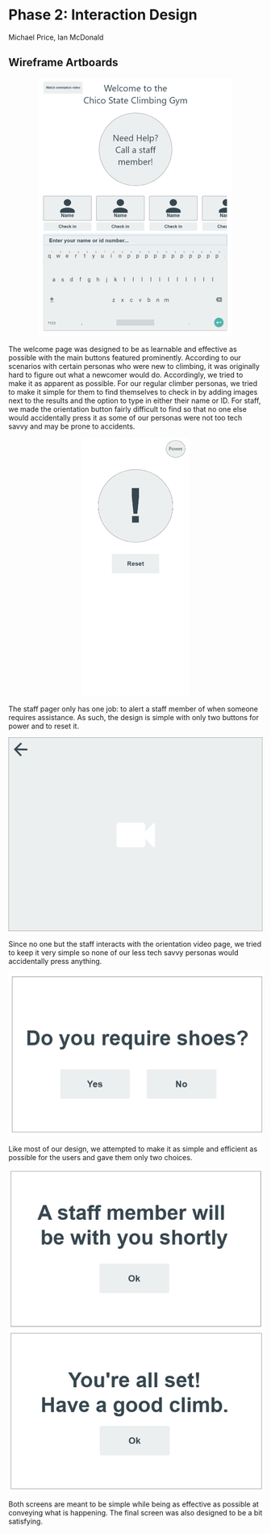 # Phase 2: Interaction Design

Michael Price, Ian McDonald

## Wireframe Artboards

<p align="center">
  <img src="../Assets/Welcome.png" alt="Welcome screen" style="width:384px;height:512px;">
</p>

The welcome page was designed to be as learnable and effective as possible with the main buttons featured prominently. According to our scenarios with certain personas who were new to climbing, it was originally hard to figure out what a newcomer would do. Accordingly, we tried to make it as apparent as possible. 
For our regular climber personas, we tried to make it simple for them to find themselves to check in by adding images next to the results and the option to type in either their name or ID. 
For staff, we made the orientation button fairly difficult to find so that no one else would accidentally press it as some of our personas were not too tech savvy and may be prone to accidents.

<p align="center">
  <img src="../Assets/Pager.png" alt="Staff pager" style="width:212px;height:512px;">
</p>

The staff pager only has one job: to alert a staff member of when someone requires assistance. As such, the design is simple with only two buttons for power and to reset it.

<p align="center">
  <img src="../Assets/Orientation.png" alt="Orientation" style="width:512px;height:384px;">
</p>

Since no one but the staff interacts with the orientation video page, we tried to keep it very simple so none of our less tech savvy personas would accidentally press anything. 

<p align="center">
  <img src="../Assets/Shoes.png" alt="Shoe prompt">
</p>

Like most of our design, we attempted to make it as simple and efficient as possible for the users and gave them only two choices. 

<p align="center">
  <img src="../Assets/StaffRequest.png" alt="Staff request">
  <img src="../Assets/Final.png" alt="Final screen">
</p>

Both screens are meant to be simple while being as effective as possible at conveying what is happening. The final screen was also designed to be a bit satisfying.
